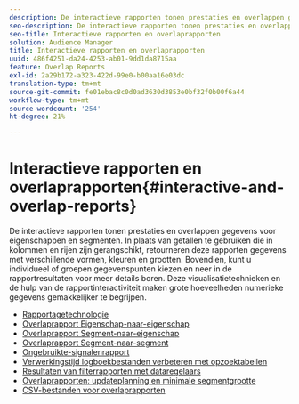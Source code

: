 ```yaml
---
description: De interactieve rapporten tonen prestaties en overlappen gegevens voor eigenschappen en segmenten. In plaats van getallen te gebruiken die in kolommen en rijen zijn gerangschikt, retourneren deze rapporten gegevens met verschillende vormen, kleuren en grootten. Bovendien, kunt u individueel of groepen gegevenspunten kiezen en neer in de rapportresultaten voor meer details boren. Deze visualisatietechnieken en de hulp van de rapportinteractiviteit maken grote hoeveelheden numerieke gegevens gemakkelijker te begrijpen.
seo-description: De interactieve rapporten tonen prestaties en overlappen gegevens voor eigenschappen en segmenten. In plaats van getallen te gebruiken die in kolommen en rijen zijn gerangschikt, retourneren deze rapporten gegevens met verschillende vormen, kleuren en grootten. Bovendien, kunt u individueel of groepen gegevenspunten kiezen en neer in de rapportresultaten voor meer details boren. Deze visualisatietechnieken en de hulp van de rapportinteractiviteit maken grote hoeveelheden numerieke gegevens gemakkelijker te begrijpen.
seo-title: Interactieve rapporten en overlaprapporten
solution: Audience Manager
title: Interactieve rapporten en overlaprapporten
uuid: 486f4251-da24-4253-ab01-9dd1da8715aa
feature: Overlap Reports
exl-id: 2a29b172-a323-422d-99e0-b00aa16e03dc
translation-type: tm+mt
source-git-commit: fe01ebac8c0d0ad3630d3853e0bf32f0b00f6a44
workflow-type: tm+mt
source-wordcount: '254'
ht-degree: 21%

---
```


# Interactieve rapporten en overlaprapporten{#interactive-and-overlap-reports}

De interactieve rapporten tonen prestaties en overlappen gegevens voor eigenschappen en segmenten. In plaats van getallen te gebruiken die in kolommen en rijen zijn gerangschikt, retourneren deze rapporten gegevens met verschillende vormen, kleuren en grootten. Bovendien, kunt u individueel of groepen gegevenspunten kiezen en neer in de rapportresultaten voor meer details boren. Deze visualisatietechnieken en de hulp van de rapportinteractiviteit maken grote hoeveelheden numerieke gegevens gemakkelijker te begrijpen.

+ [Rapportagetechnologie](interactive-report-technology.md)
+ [Overlaprapport Eigenschap-naar-eigenschap](trait-trait-overlap-report.md)
+ [Overlaprapport Segment-naar-eigenschap](segment-trait-overlap-report.md)
+ [Overlaprapport Segment-naar-segment](segment-segment-overlap-report.md)
+ [Ongebruikte-signalenrapport](unused-signals.md)
+ [Verwerkingstijd logboekbestanden verbeteren met opzoektabellen](lookup-tables.md)
+ [Resultaten van filterrapporten met dataregelaars](data-sliders.md)
+ [Overlaprapporten: updateplanning en minimale segmentgrootte](overlap-minimum-segment-size.md)
+ [CSV-bestanden voor overlaprapporten](overlap-csv-files.md)

<!-- 

c_dynamic_reports.xml

 -->

